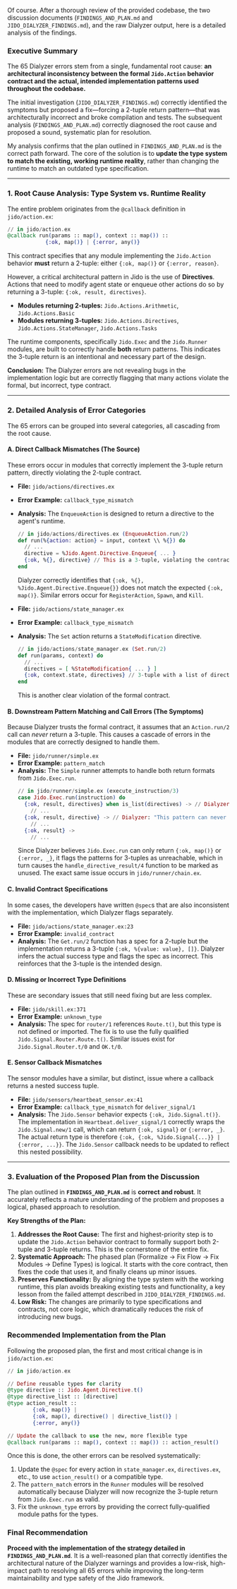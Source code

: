 Of course. After a thorough review of the provided codebase, the two discussion documents (`FINDINGS_AND_PLAN.md` and `JIDO_DIALYZER_FINDINGS.md`), and the raw Dialyzer output, here is a detailed analysis of the findings.

### Executive Summary

The 65 Dialyzer errors stem from a single, fundamental root cause: **an architectural inconsistency between the formal `Jido.Action` behavior contract and the actual, intended implementation patterns used throughout the codebase.**

The initial investigation (`JIDO_DIALYZER_FINDINGS.md`) correctly identified the symptoms but proposed a fix—forcing a 2-tuple return pattern—that was architecturally incorrect and broke compilation and tests. The subsequent analysis (`FINDINGS_AND_PLAN.md`) correctly diagnosed the root cause and proposed a sound, systematic plan for resolution.

My analysis confirms that the plan outlined in `FINDINGS_AND_PLAN.md` is the correct path forward. The core of the solution is to **update the type system to match the existing, working runtime reality**, rather than changing the runtime to match an outdated type specification.

---

### 1. Root Cause Analysis: Type System vs. Runtime Reality

The entire problem originates from the `@callback` definition in `jido/action.ex`:

```elixir
// in jido/action.ex
@callback run(params :: map(), context :: map()) ::
            {:ok, map()} | {:error, any()}
```

This contract specifies that any module implementing the `Jido.Action` behavior **must** return a 2-tuple: either `{:ok, map()}` or `{:error, reason}`.

However, a critical architectural pattern in Jido is the use of **Directives**. Actions that need to modify agent state or enqueue other actions do so by returning a 3-tuple: `{:ok, result, directives}`.

- **Modules returning 2-tuples:** `Jido.Actions.Arithmetic`, `Jido.Actions.Basic`
- **Modules returning 3-tuples:** `Jido.Actions.Directives`, `Jido.Actions.StateManager`, `Jido.Actions.Tasks`

The runtime components, specifically `Jido.Exec` and the `Jido.Runner` modules, are built to correctly handle **both** return patterns. This indicates the 3-tuple return is an intentional and necessary part of the design.

**Conclusion:** The Dialyzer errors are not revealing bugs in the implementation logic but are correctly flagging that many actions violate the formal, but incorrect, type contract.

---

### 2. Detailed Analysis of Error Categories

The 65 errors can be grouped into several categories, all cascading from the root cause.

#### A. Direct Callback Mismatches (The Source)

These errors occur in modules that correctly implement the 3-tuple return pattern, directly violating the 2-tuple contract.

*   **File:** `jido/actions/directives.ex`
*   **Error Example:** `callback_type_mismatch`
*   **Analysis:** The `EnqueueAction` is designed to return a directive to the agent's runtime.
    ```elixir
    // in jido/actions/directives.ex (EnqueueAction.run/2)
    def run(%{action: action} = input, context \\ %{}) do
      // ...
      directive = %Jido.Agent.Directive.Enqueue{ ... }
      {:ok, %{}, directive} // This is a 3-tuple, violating the contract
    end
    ```
    Dialyzer correctly identifies that `{:ok, %{}, %Jido.Agent.Directive.Enqueue{}}` does not match the expected `{:ok, map()}`. Similar errors occur for `RegisterAction`, `Spawn`, and `Kill`.

*   **File:** `jido/actions/state_manager.ex`
*   **Error Example:** `callback_type_mismatch`
*   **Analysis:** The `Set` action returns a `StateModification` directive.
    ```elixir
    // in jido/actions/state_manager.ex (Set.run/2)
    def run(params, context) do
      // ...
      directives = [ %StateModification{ ... } ]
      {:ok, context.state, directives} // 3-tuple with a list of directives
    end
    ```
    This is another clear violation of the formal contract.

#### B. Downstream Pattern Matching and Call Errors (The Symptoms)

Because Dialyzer trusts the formal contract, it assumes that an `Action.run/2` call can *never* return a 3-tuple. This causes a cascade of errors in the modules that are correctly designed to handle them.

*   **File:** `jido/runner/simple.ex`
*   **Error Example:** `pattern_match`
*   **Analysis:** The `Simple` runner attempts to handle both return formats from `Jido.Exec.run`.
    ```elixir
    // in jido/runner/simple.ex (execute_instruction/3)
    case Jido.Exec.run(instruction) do
      {:ok, result, directives} when is_list(directives) -> // Dialyzer: "This pattern can never match"
        // ...
      {:ok, result, directive} -> // Dialyzer: "This pattern can never match"
        // ...
      {:ok, result} ->
        // ...
    ```
    Since Dialyzer believes `Jido.Exec.run` can only return `{:ok, map()}` or `{:error, _}`, it flags the patterns for 3-tuples as unreachable, which in turn causes the `handle_directive_result/4` function to be marked as unused. The exact same issue occurs in `jido/runner/chain.ex`.

#### C. Invalid Contract Specifications

In some cases, the developers have written `@spec`s that are also inconsistent with the implementation, which Dialyzer flags separately.

*   **File:** `jido/actions/state_manager.ex:23`
*   **Error Example:** `invalid_contract`
*   **Analysis:** The `Get.run/2` function has a spec for a 2-tuple but the implementation returns a 3-tuple `{:ok, %{value: value}, []}`. Dialyzer infers the actual success type and flags the spec as incorrect. This reinforces that the 3-tuple is the intended design.

#### D. Missing or Incorrect Type Definitions

These are secondary issues that still need fixing but are less complex.

*   **File:** `jido/skill.ex:371`
*   **Error Example:** `unknown_type`
*   **Analysis:** The spec for `router/1` references `Route.t()`, but this type is not defined or imported. The fix is to use the fully qualified `Jido.Signal.Router.Route.t()`. Similar issues exist for `Jido.Signal.Router.t/0` and `OK.t/0`.

#### E. Sensor Callback Mismatches

The sensor modules have a similar, but distinct, issue where a callback returns a nested success tuple.

*   **File:** `jido/sensors/heartbeat_sensor.ex:41`
*   **Error Example:** `callback_type_mismatch` for `deliver_signal/1`
*   **Analysis:** The `Jido.Sensor` behavior expects `{:ok, Jido.Signal.t()}`. The implementation in `Heartbeat.deliver_signal/1` correctly wraps the `Jido.Signal.new/1` call, which can return `{:ok, signal}` or `{:error, _}`. The actual return type is therefore `{:ok, {:ok, %Jido.Signal{...}} | {:error, ...}}`. The `Jido.Sensor` callback needs to be updated to reflect this nested possibility.

---

### 3. Evaluation of the Proposed Plan from the Discussion

The plan outlined in **`FINDINGS_AND_PLAN.md`** is **correct and robust**. It accurately reflects a mature understanding of the problem and proposes a logical, phased approach to resolution.

**Key Strengths of the Plan:**

1.  **Addresses the Root Cause:** The first and highest-priority step is to update the `Jido.Action` behavior contract to formally support both 2-tuple and 3-tuple returns. This is the cornerstone of the entire fix.
2.  **Systematic Approach:** The phased plan (Formalize -> Fix Flow -> Fix Modules -> Define Types) is logical. It starts with the core contract, then fixes the code that uses it, and finally cleans up minor issues.
3.  **Preserves Functionality:** By aligning the type system with the working runtime, this plan avoids breaking existing tests and functionality, a key lesson from the failed attempt described in `JIDO_DIALYZER_FINDINGS.md`.
4.  **Low Risk:** The changes are primarily to type specifications and contracts, not core logic, which dramatically reduces the risk of introducing new bugs.

### Recommended Implementation from the Plan

Following the proposed plan, the first and most critical change is in `jido/action.ex`:

```elixir
// in jido/action.ex

// Define reusable types for clarity
@type directive :: Jido.Agent.Directive.t()
@type directive_list :: [directive]
@type action_result ::
        {:ok, map()} |
        {:ok, map(), directive() | directive_list()} |
        {:error, any()}

// Update the callback to use the new, more flexible type
@callback run(params :: map(), context :: map()) :: action_result()
```

Once this is done, the other errors can be resolved systematically:
1.  Update the `@spec` for every action in `state_manager.ex`, `directives.ex`, etc., to use `action_result()` or a compatible type.
2.  The `pattern_match` errors in the `Runner` modules will be resolved automatically because Dialyzer will now recognize the 3-tuple return from `Jido.Exec.run` as valid.
3.  Fix the `unknown_type` errors by providing the correct fully-qualified module paths for the types.

### Final Recommendation

**Proceed with the implementation of the strategy detailed in `FINDINGS_AND_PLAN.md`**. It is a well-reasoned plan that correctly identifies the architectural nature of the Dialyzer warnings and provides a low-risk, high-impact path to resolving all 65 errors while improving the long-term maintainability and type safety of the Jido framework.
